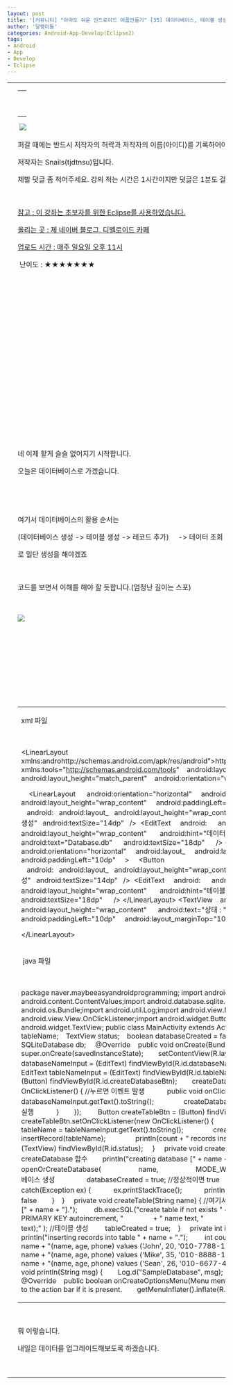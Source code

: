 ```yaml
---
layout: post
title: '[커뮤니티] "아마도 쉬운 안드로이드 어플만들기" [35] 데이터베이스, 테이블 생성하기'
author: '달팽이들'
categories: Android-App-Develop(Eclipse2)
tags:
- Android
- App
- Develop
- Eclipse
---
```



<script> location.href='https://cafe.naver.com/develoid/349019' ; </script>

<table    ><tbody><tr><td ></td><td ><table ><tbody><tr><td  valign="bottom"><p>&nbsp;</p>
</td></tr></tbody></table><p><p><p>&nbsp;<img src="https://dthumb-phinf.pstatic.net/?src=%22http%3A%2F%2Fpostfiles3.naver.net%2F20130523_178%2Ftjdtnsu_1369283538974akCh1_JPEG%2Fand.jpg%3Ftype%3Dw2%22&amp;type=cafe_wa740"></p>
<p>퍼갈 때에는 반드시 저작자의 허락과 저작자의 이름(아이디)를 기록하어야 합니다.</p>
<p>저작자는 Snails(tjdtnsu)입니다.</p>
<p>제발 덧글 좀 적어주세요. 강의 적는 시간은 1시간이지만 덧글은 1분도 걸리지 않습니다.</p>
<p>&nbsp;</p>
<p><u>참고 : 이 강좌는 초보자를 위한 Eclipse를 사용하였습니다.</u></p>
<p><u>올리는 곳 : 제 네이버 블로그, 디벨로이드 카페</u></p>
<p><u>업로드 시간 : 매주 일요일 오후 11시</u><p></p>
<p>&nbsp;난이도 : ★★★★★★★﻿﻿</p>
<p>﻿</p>
<p>﻿</p>
<p>﻿</p>
<p>﻿</p>
<p>﻿</p>
<p>﻿</p>
<p>﻿</p>
<p>﻿</p>
<p>﻿</p>
<p>﻿</p>
<p></p>
<p>&nbsp;</p>
<p>﻿네 이제 할게 슬슬 없어지기 시작합니다.&nbsp;</p>
<p>오늘은 데이터베이스로 가겠습니다.&nbsp;</p>
<p>﻿&nbsp;</p>
<p>﻿&nbsp;</p>
<p>﻿여기서 데이터베이스의 활용 순서는&nbsp;</p>
<p>(데이터베이스&nbsp;생성 -&gt; 테이블 생성 -&gt; 레코드 추가)&nbsp;&nbsp;&nbsp;&nbsp; -&gt; 데이터 조회﻿&nbsp;</p>
<p>로 일단 생성을 해야겠죠</p>
<p>&nbsp;</p>
<p>코드를 보면서 이해를 해야 할 듯합니다.(엄청난 길이는 스포)</p>
<p>&nbsp;</p>
<p><img src="https://dthumb-phinf.pstatic.net/?src=%22http%3A%2F%2Fblogfiles.naver.net%2F20131201_11%2Ftjdtnsu_1385902205236nlSnF_PNG%2F%25C1%25A6%25B8%25F1_%25BE%25F8%25C0%25BD.png%22&amp;type=cafe_wa740"></p>
<p>&nbsp;</p>
<p>&nbsp;</p>
<p></p>
<p>&nbsp;</p>
<p>&nbsp;</p>
<p>&nbsp;</p>
<p></p>
<table><tbody><tr><td ><p>xml&nbsp;파일&nbsp; </p>
<p>&nbsp;</p>
<p>&lt;LinearLayout xmlns:androhttp://schemas.android.com/apk/res/android">http://schemas.android.com/apk/res/android</a>"&nbsp;&nbsp;&nbsp; xmlns:tools="<a href="http://schemas.android.com/tools">http://schemas.android.com/tools</a>"&nbsp;&nbsp;&nbsp; android:layout_&nbsp;&nbsp;&nbsp; android:layout_height="match_parent"&nbsp;&nbsp;&nbsp; android:orientation="vertical"&nbsp;&nbsp;&nbsp; android:paddingTop="10dp" &gt;</p>
<p>&nbsp;&nbsp;&nbsp; &lt;LinearLayout &nbsp;&nbsp;&nbsp;&nbsp; android:orientation="horizontal"&nbsp;&nbsp;&nbsp;&nbsp; android:layout_&nbsp;&nbsp;&nbsp;&nbsp; android:layout_height="wrap_content"&nbsp;&nbsp;&nbsp;&nbsp; android:paddingLeft="10dp"&nbsp;&nbsp;&nbsp;&nbsp; &gt;&nbsp;&nbsp;&nbsp; &nbsp;&lt;Button &nbsp;&nbsp;&nbsp;android:&nbsp;&nbsp;&nbsp;android:layout_&nbsp;&nbsp;&nbsp;android:layout_height="wrap_content"&nbsp;&nbsp;&nbsp;android:&nbsp;&nbsp;&nbsp;android:text="데이터베이스 생성"&nbsp;&nbsp;&nbsp;android:textSize="14dp"&nbsp;&nbsp;&nbsp;/&gt;&nbsp;&nbsp;&lt;EditText&nbsp; &nbsp;&nbsp;&nbsp;android:&nbsp;&nbsp;&nbsp;&nbsp;&nbsp; android:layout_ &nbsp;&nbsp;&nbsp;&nbsp;&nbsp; android:layout_height="wrap_content" &nbsp;&nbsp;&nbsp;&nbsp;&nbsp; android:hint="데이터베이스 이름 입력"&nbsp;&nbsp;&nbsp;&nbsp;&nbsp; android:text="Database.db"&nbsp;&nbsp;&nbsp;&nbsp;&nbsp; android:textSize="18dp"&nbsp;&nbsp;&nbsp;&nbsp;&nbsp; /&gt;&nbsp;&lt;/LinearLayout&gt;&nbsp;&lt;LinearLayout &nbsp;&nbsp;&nbsp;&nbsp; android:orientation="horizontal"&nbsp;&nbsp;&nbsp;&nbsp; android:layout_&nbsp;&nbsp;&nbsp;&nbsp; android:layout_height="wrap_content"&nbsp;&nbsp;&nbsp;&nbsp; android:paddingLeft="10dp"&nbsp;&nbsp;&nbsp;&nbsp; &gt;&nbsp;&nbsp;&nbsp; &nbsp;&lt;Button &nbsp;&nbsp;&nbsp;android:&nbsp;&nbsp;&nbsp;android:layout_&nbsp;&nbsp;&nbsp;android:layout_height="wrap_content"&nbsp;&nbsp;&nbsp;android:&nbsp;&nbsp;&nbsp;android:text="테이블 생성"&nbsp;&nbsp;&nbsp;android:textSize="14dp"&nbsp;&nbsp;&nbsp;/&gt;&nbsp;&nbsp;&lt;EditText&nbsp; &nbsp;&nbsp;&nbsp;android:&nbsp;&nbsp;&nbsp;&nbsp;&nbsp; android:layout_ &nbsp;&nbsp;&nbsp;&nbsp;&nbsp; android:layout_height="wrap_content" &nbsp;&nbsp;&nbsp;&nbsp;&nbsp; android:hint="테이블 이름 입력"&nbsp;&nbsp;&nbsp;&nbsp;&nbsp; android:text="Table1"&nbsp;&nbsp;&nbsp;&nbsp;&nbsp; android:textSize="18dp"&nbsp;&nbsp;&nbsp;&nbsp;&nbsp; /&gt;&nbsp;&lt;/LinearLayout&gt;&nbsp;&lt;TextView&nbsp; &nbsp;&nbsp;android:&nbsp;&nbsp;&nbsp;&nbsp; android:layout_ &nbsp;&nbsp;&nbsp;&nbsp; android:layout_height="wrap_content" &nbsp;&nbsp;&nbsp;&nbsp; android:text="상태 : "&nbsp;&nbsp;&nbsp;&nbsp; android:textSize="14dp"&nbsp;&nbsp;&nbsp;&nbsp; android:paddingLeft="10dp"&nbsp;&nbsp;&nbsp;&nbsp; android:layout_marginTop="10dp"&nbsp;&nbsp;&nbsp;&nbsp; /&gt;</p>
<p>&lt;/LinearLayout&gt;&nbsp;&nbsp;</p>
</td></tr><tr><td ><p>&nbsp;java 파일</p>
<p>&nbsp;</p>
<p>package naver.maybeeasyandroidprogramming;&nbsp;import android.app.Activity;import android.content.ContentValues;import android.database.sqlite.SQLiteDatabase;import android.os.Bundle;import android.util.Log;import android.view.Menu;import android.view.View;import android.view.View.OnClickListener;import android.widget.Button;import android.widget.EditText;import android.widget.TextView;&nbsp;public class MainActivity extends Activity {&nbsp;&nbsp;&nbsp;&nbsp; String databaseName;&nbsp;&nbsp;&nbsp; String tableName;&nbsp;&nbsp;&nbsp; TextView status;&nbsp;&nbsp;&nbsp; boolean databaseCreated = false;&nbsp;&nbsp;&nbsp; boolean tableCreated = false;&nbsp;&nbsp;&nbsp;&nbsp; SQLiteDatabase db;&nbsp;&nbsp;&nbsp;&nbsp; @Override&nbsp;&nbsp;&nbsp; public void onCreate(Bundle savedInstanceState) {&nbsp;&nbsp;&nbsp;&nbsp;&nbsp;&nbsp;&nbsp; super.onCreate(savedInstanceState);&nbsp;&nbsp;&nbsp;&nbsp;&nbsp;&nbsp;&nbsp; setContentView(R.layout.activity_main);&nbsp;&nbsp;&nbsp;&nbsp;&nbsp;&nbsp;&nbsp;&nbsp; final EditText databaseNameInput = (EditText) findViewById(R.id.databaseNameInput); // EditText&nbsp;값 불러옴&nbsp;&nbsp;&nbsp;&nbsp;&nbsp;&nbsp;&nbsp; final EditText tableNameInput = (EditText) findViewById(R.id.tableNameInput);&nbsp;&nbsp;&nbsp;&nbsp;&nbsp;&nbsp;&nbsp;&nbsp; Button createDatabaseBtn = (Button) findViewById(R.id.createDatabaseBtn);&nbsp;&nbsp;&nbsp;&nbsp;&nbsp;&nbsp;&nbsp; createDatabaseBtn.setOnClickListener(new OnClickListener() { //누르면 이벤트 발생&nbsp;&nbsp;&nbsp;&nbsp;&nbsp;&nbsp;&nbsp;&nbsp;&nbsp;&nbsp;&nbsp; public void onClick(View v) {&nbsp;&nbsp;&nbsp;&nbsp;&nbsp;&nbsp;&nbsp;&nbsp;&nbsp;&nbsp;&nbsp;&nbsp;&nbsp;&nbsp;&nbsp; databaseName = databaseNameInput.getText().toString();&nbsp;&nbsp;&nbsp;&nbsp;&nbsp;&nbsp;&nbsp;&nbsp;&nbsp;&nbsp;&nbsp;&nbsp;&nbsp;&nbsp;&nbsp; createDatabase(databaseName); //&nbsp;createDatabase함수 실행&nbsp;&nbsp;&nbsp;&nbsp;&nbsp;&nbsp;&nbsp;&nbsp;&nbsp;&nbsp;&nbsp; }&nbsp;&nbsp;&nbsp;&nbsp;&nbsp;&nbsp;&nbsp; });&nbsp;&nbsp;&nbsp;&nbsp;&nbsp;&nbsp;&nbsp;&nbsp; Button createTableBtn = (Button) findViewById(R.id.createTableBtn); // 위와 같음&nbsp;&nbsp;&nbsp;&nbsp;&nbsp;&nbsp;&nbsp; createTableBtn.setOnClickListener(new OnClickListener() {&nbsp;&nbsp;&nbsp;&nbsp;&nbsp;&nbsp;&nbsp;&nbsp;&nbsp;&nbsp;&nbsp; public void onClick(View v) {&nbsp;&nbsp;&nbsp;&nbsp;&nbsp;&nbsp;&nbsp;&nbsp;&nbsp;&nbsp;&nbsp;&nbsp;&nbsp;&nbsp;&nbsp; tableName = tableNameInput.getText().toString();&nbsp;&nbsp;&nbsp;&nbsp;&nbsp;&nbsp;&nbsp;&nbsp;&nbsp;&nbsp;&nbsp;&nbsp;&nbsp;&nbsp;&nbsp; createTable(tableName);&nbsp;&nbsp;&nbsp;&nbsp;&nbsp;&nbsp;&nbsp;&nbsp;&nbsp;&nbsp;&nbsp;&nbsp;&nbsp;&nbsp;&nbsp; int count = insertRecord(tableName);&nbsp;&nbsp;&nbsp;&nbsp;&nbsp;&nbsp;&nbsp;&nbsp;&nbsp;&nbsp;&nbsp;&nbsp;&nbsp;&nbsp;&nbsp; println(count + " records inserted.");&nbsp;&nbsp;&nbsp;&nbsp;&nbsp;&nbsp;&nbsp;&nbsp;&nbsp;&nbsp;&nbsp; }&nbsp;&nbsp;&nbsp;&nbsp;&nbsp;&nbsp;&nbsp; });&nbsp;&nbsp;&nbsp;&nbsp;&nbsp;&nbsp;&nbsp;&nbsp; status = (TextView) findViewById(R.id.status);&nbsp;&nbsp;&nbsp;&nbsp; }&nbsp;&nbsp;&nbsp;&nbsp; private void createDatabase(String name) {&nbsp; //여기서부터 createDatabase 함수&nbsp;&nbsp;&nbsp;&nbsp;&nbsp;&nbsp;&nbsp; println("creating database [" + name + "].");&nbsp;&nbsp;&nbsp;&nbsp;&nbsp;&nbsp;&nbsp;&nbsp; try {&nbsp;&nbsp;&nbsp;&nbsp;&nbsp;&nbsp;&nbsp;&nbsp;&nbsp;&nbsp;&nbsp; db = openOrCreateDatabase(&nbsp;&nbsp;&nbsp;&nbsp;&nbsp;&nbsp;&nbsp;&nbsp;&nbsp;&nbsp;&nbsp;&nbsp;&nbsp;&nbsp;&nbsp;&nbsp;&nbsp;&nbsp;&nbsp; name,&nbsp;&nbsp;&nbsp;&nbsp;&nbsp;&nbsp;&nbsp;&nbsp;&nbsp;&nbsp;&nbsp;&nbsp;&nbsp;&nbsp;&nbsp;&nbsp;&nbsp;&nbsp;&nbsp; MODE_WORLD_WRITEABLE,&nbsp;&nbsp;&nbsp;&nbsp;&nbsp;&nbsp;&nbsp;&nbsp;&nbsp;&nbsp;&nbsp;&nbsp;&nbsp;&nbsp;&nbsp;&nbsp;&nbsp;&nbsp;&nbsp; null); //데이터베이스 생성&nbsp;&nbsp;&nbsp;&nbsp; &nbsp;&nbsp;&nbsp;&nbsp;&nbsp;&nbsp;&nbsp;&nbsp;&nbsp;&nbsp;&nbsp; databaseCreated = true;&nbsp;//정상적이면&nbsp;true&nbsp;&nbsp;&nbsp;&nbsp;&nbsp;&nbsp;&nbsp;&nbsp;&nbsp;&nbsp;&nbsp; println("database is created.");&nbsp;&nbsp;&nbsp;&nbsp;&nbsp;&nbsp;&nbsp; } catch(Exception ex) {&nbsp;&nbsp;&nbsp;&nbsp;&nbsp;&nbsp;&nbsp;&nbsp;&nbsp;&nbsp;&nbsp; ex.printStackTrace();&nbsp;&nbsp;&nbsp;&nbsp;&nbsp;&nbsp;&nbsp;&nbsp;&nbsp;&nbsp;&nbsp; println("database is not created."); // 아니면 false&nbsp;&nbsp;&nbsp;&nbsp;&nbsp;&nbsp;&nbsp; }&nbsp;&nbsp;&nbsp; }&nbsp;&nbsp;&nbsp;&nbsp; private void createTable(String name) { //여기서부터 createTable&nbsp;&nbsp;&nbsp;&nbsp;&nbsp;&nbsp;&nbsp; println("creating table [" + name + "].");&nbsp;&nbsp;&nbsp;&nbsp;&nbsp;&nbsp;&nbsp;&nbsp; db.execSQL("create table if not exists " + name + "("&nbsp;&nbsp;&nbsp;&nbsp;&nbsp;&nbsp;&nbsp;&nbsp;&nbsp;&nbsp;&nbsp;&nbsp;&nbsp;&nbsp;&nbsp; + " _id integer PRIMARY KEY autoincrement, "&nbsp;&nbsp;&nbsp;&nbsp;&nbsp;&nbsp;&nbsp;&nbsp;&nbsp;&nbsp;&nbsp;&nbsp;&nbsp;&nbsp;&nbsp; + " name text, "&nbsp;&nbsp;&nbsp;&nbsp;&nbsp;&nbsp;&nbsp;&nbsp;&nbsp;&nbsp;&nbsp;&nbsp;&nbsp;&nbsp;&nbsp; + " age integer, "&nbsp;&nbsp;&nbsp;&nbsp;&nbsp;&nbsp;&nbsp;&nbsp;&nbsp;&nbsp;&nbsp;&nbsp;&nbsp;&nbsp;&nbsp; + " phone text);" ); //테이블 생성&nbsp;&nbsp;&nbsp;&nbsp;&nbsp;&nbsp;&nbsp;&nbsp; tableCreated = true;&nbsp;&nbsp;&nbsp; }&nbsp;&nbsp;&nbsp;&nbsp; private int insertRecord(String name) {&nbsp;&nbsp;&nbsp;&nbsp;&nbsp;&nbsp;&nbsp; println("inserting records into table " + name + ".");&nbsp;&nbsp;&nbsp;&nbsp;&nbsp;&nbsp;&nbsp;&nbsp; int count = 3;&nbsp;&nbsp;&nbsp;&nbsp;&nbsp;&nbsp;&nbsp; db.execSQL( "insert into " + name + "(name, age, phone) values ('John', 20, '010-7788-1234');" );&nbsp;&nbsp;&nbsp;&nbsp;&nbsp;&nbsp;&nbsp; db.execSQL( "insert into " + name + "(name, age, phone) values ('Mike', 35, '010-8888-1111');" );&nbsp;&nbsp;&nbsp;&nbsp;&nbsp;&nbsp;&nbsp; db.execSQL( "insert into " + name + "(name, age, phone) values ('Sean', 26, '010-6677-4321');" );&nbsp;&nbsp;&nbsp;&nbsp;&nbsp;&nbsp;&nbsp;&nbsp; return count;&nbsp;&nbsp;&nbsp; }&nbsp;&nbsp;&nbsp;&nbsp;&nbsp; private void println(String msg) {&nbsp;&nbsp;&nbsp;&nbsp;&nbsp;&nbsp;&nbsp; Log.d("SampleDatabase", msg);&nbsp;&nbsp;&nbsp;&nbsp;&nbsp;&nbsp;&nbsp; status.append("\n" + msg);&nbsp;&nbsp;&nbsp;&nbsp; }&nbsp;&nbsp;&nbsp;&nbsp;&nbsp; @Override&nbsp;&nbsp;&nbsp; public boolean onCreateOptionsMenu(Menu menu) {&nbsp;&nbsp;&nbsp;&nbsp;&nbsp;&nbsp;&nbsp; // Inflate the menu; this adds items to the action bar if it is present.&nbsp;&nbsp;&nbsp;&nbsp;&nbsp;&nbsp;&nbsp; getMenuInflater().inflate(R.menu.main, menu);&nbsp;&nbsp;&nbsp;&nbsp;&nbsp;&nbsp;&nbsp; return true;&nbsp;&nbsp;&nbsp; }&nbsp;&nbsp;&nbsp;&nbsp; }&nbsp;&nbsp;</p>
</td></tr></tbody></table><p>&nbsp;</p>
<p>뭐 이렇습니다.</p>
<p>내일은 데이터를 업그레이드해보도록 하겠습니다.</p>
<p></p>
<p>&nbsp;</p>
<p></p>
</p>
</p>
</td></tr></tbody></table>

